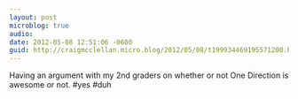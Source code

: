 ```yaml
---
layout: post
microblog: true
audio: 
date: 2012-05-08 12:51:06 -0600
guid: http://craigmcclellan.micro.blog/2012/05/08/t199934469195571200.html
---
```

Having an argument with my 2nd graders on whether or not One Direction is awesome or not. #yes #duh
